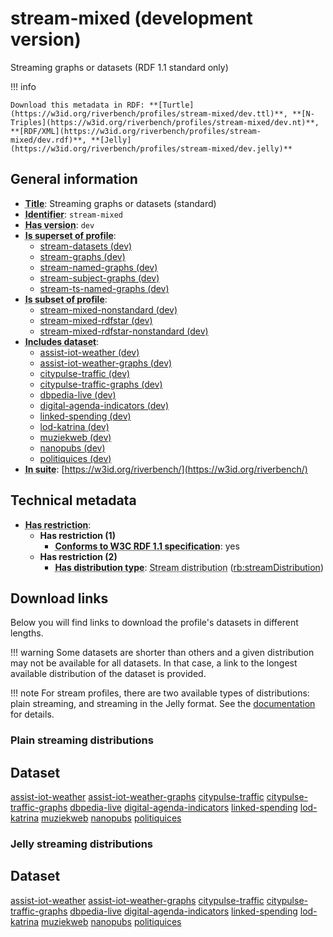 # stream-mixed (development version)

Streaming graphs or datasets (RDF 1.1 standard only)

!!! info

    Download this metadata in RDF: **[Turtle](https://w3id.org/riverbench/profiles/stream-mixed/dev.ttl)**, **[N-Triples](https://w3id.org/riverbench/profiles/stream-mixed/dev.nt)**, **[RDF/XML](https://w3id.org/riverbench/profiles/stream-mixed/dev.rdf)**, **[Jelly](https://w3id.org/riverbench/profiles/stream-mixed/dev.jelly)**



## General information

- **<abbr title="A name given to the resource.">Title</abbr>**: Streaming graphs or datasets (standard)
- **<abbr title="An unambiguous reference to the resource within a given context.">Identifier</abbr>**: `stream-mixed`
- **<abbr title="Version tag of an artifact">Has version</abbr>**: `dev`
- **<abbr title="Indicates that this profile contains all datasets of the other profile">Is superset of profile</abbr>**: 
    - [stream-datasets (dev)](https://w3id.org/riverbench/profiles/stream-datasets/dev)
    - [stream-graphs (dev)](https://w3id.org/riverbench/profiles/stream-graphs/dev)
    - [stream-named-graphs (dev)](https://w3id.org/riverbench/profiles/stream-named-graphs/dev)
    - [stream-subject-graphs (dev)](https://w3id.org/riverbench/profiles/stream-subject-graphs/dev)
    - [stream-ts-named-graphs (dev)](https://w3id.org/riverbench/profiles/stream-ts-named-graphs/dev)
- **<abbr title="Indicates that this profile's datasets are all in the other profile">Is subset of profile</abbr>**: 
    - [stream-mixed-nonstandard (dev)](https://w3id.org/riverbench/profiles/stream-mixed-nonstandard/dev)
    - [stream-mixed-rdfstar (dev)](https://w3id.org/riverbench/profiles/stream-mixed-rdfstar/dev)
    - [stream-mixed-rdfstar-nonstandard (dev)](https://w3id.org/riverbench/profiles/stream-mixed-rdfstar-nonstandard/dev)
- **<abbr title="Indicates which datasets are included in the profile">Includes dataset</abbr>**: 
    - [assist-iot-weather (dev)](https://w3id.org/riverbench/datasets/assist-iot-weather/dev)
    - [assist-iot-weather-graphs (dev)](https://w3id.org/riverbench/datasets/assist-iot-weather-graphs/dev)
    - [citypulse-traffic (dev)](https://w3id.org/riverbench/datasets/citypulse-traffic/dev)
    - [citypulse-traffic-graphs (dev)](https://w3id.org/riverbench/datasets/citypulse-traffic-graphs/dev)
    - [dbpedia-live (dev)](https://w3id.org/riverbench/datasets/dbpedia-live/dev)
    - [digital-agenda-indicators (dev)](https://w3id.org/riverbench/datasets/digital-agenda-indicators/dev)
    - [linked-spending (dev)](https://w3id.org/riverbench/datasets/linked-spending/dev)
    - [lod-katrina (dev)](https://w3id.org/riverbench/datasets/lod-katrina/dev)
    - [muziekweb (dev)](https://w3id.org/riverbench/datasets/muziekweb/dev)
    - [nanopubs (dev)](https://w3id.org/riverbench/datasets/nanopubs/dev)
    - [politiquices (dev)](https://w3id.org/riverbench/datasets/politiquices/dev)
- **<abbr title="Indicates the benchmark suite to which a dataset or profile belongs">In suite</abbr>**: [https://w3id.org/riverbench/](https://w3id.org/riverbench/)

## Technical metadata

- **<abbr title="Has profile restriction. The restrictions are joined with the AND operator.">Has restriction</abbr>**: 
    - **Has restriction (1)**    
        - **<abbr title="Whether the dataset is RDF 1.1-compliant, i.e., does not use any non-standard features, like generalized triples.">Conforms to W3C RDF 1.1 specification</abbr>**: yes
    - **Has restriction (2)**    
        - **<abbr title="Indicates the type of RiverBench dataset distribution">Has distribution type</abbr>**: <abbr title="The dataset is distributed as a stream of RDF datasets or RDF graphs (grouped RDF stream in RDF-STaX).">Stream distribution</abbr> ([rb:streamDistribution](https://w3id.org/riverbench/schema/metadata#streamDistribution))


## Download links

Below you will find links to download the profile's datasets in different lengths.

!!! warning
    Some datasets are shorter than others and a given distribution may not be available for all datasets.
    In that case, a link to the longest available distribution of the dataset is provided.

!!! note
    For stream profiles, there are two available types of distributions: plain streaming, and streaming in the Jelly format. See the [documentation](../../documentation/dataset-release-format.md) for details.

### Plain streaming distributions

Dataset
---
[assist-iot-weather](https://w3id.org/riverbench/datasets/assist-iot-weather/dev)
[assist-iot-weather-graphs](https://w3id.org/riverbench/datasets/assist-iot-weather-graphs/dev)
[citypulse-traffic](https://w3id.org/riverbench/datasets/citypulse-traffic/dev)
[citypulse-traffic-graphs](https://w3id.org/riverbench/datasets/citypulse-traffic-graphs/dev)
[dbpedia-live](https://w3id.org/riverbench/datasets/dbpedia-live/dev)
[digital-agenda-indicators](https://w3id.org/riverbench/datasets/digital-agenda-indicators/dev)
[linked-spending](https://w3id.org/riverbench/datasets/linked-spending/dev)
[lod-katrina](https://w3id.org/riverbench/datasets/lod-katrina/dev)
[muziekweb](https://w3id.org/riverbench/datasets/muziekweb/dev)
[nanopubs](https://w3id.org/riverbench/datasets/nanopubs/dev)
[politiquices](https://w3id.org/riverbench/datasets/politiquices/dev)

### Jelly streaming distributions

Dataset
---
[assist-iot-weather](https://w3id.org/riverbench/datasets/assist-iot-weather/dev)
[assist-iot-weather-graphs](https://w3id.org/riverbench/datasets/assist-iot-weather-graphs/dev)
[citypulse-traffic](https://w3id.org/riverbench/datasets/citypulse-traffic/dev)
[citypulse-traffic-graphs](https://w3id.org/riverbench/datasets/citypulse-traffic-graphs/dev)
[dbpedia-live](https://w3id.org/riverbench/datasets/dbpedia-live/dev)
[digital-agenda-indicators](https://w3id.org/riverbench/datasets/digital-agenda-indicators/dev)
[linked-spending](https://w3id.org/riverbench/datasets/linked-spending/dev)
[lod-katrina](https://w3id.org/riverbench/datasets/lod-katrina/dev)
[muziekweb](https://w3id.org/riverbench/datasets/muziekweb/dev)
[nanopubs](https://w3id.org/riverbench/datasets/nanopubs/dev)
[politiquices](https://w3id.org/riverbench/datasets/politiquices/dev)